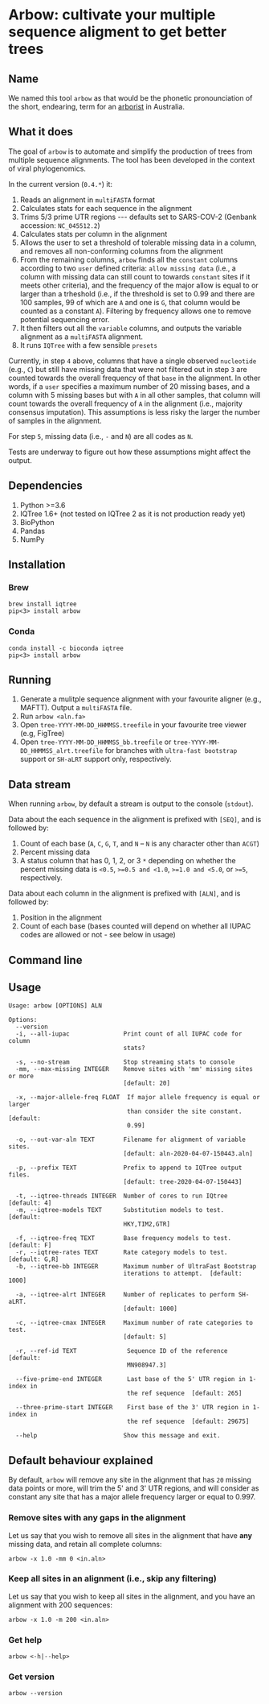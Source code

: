 # Arbow: cultivate your multiple sequence aligment to get better trees

## Name

We named this tool `arbow` as that would be the phonetic pronounciation of the short, endearing, 
term for an [arborist](https://en.wikipedia.org/wiki/Arborist) in Australia.

## What it does

The goal of `arbow` is to automate and simplify the production of trees from multiple sequence alignments. The tool 
has been developed in the context of viral phylogenomics.

In the current version (`0.4.*`) it:

1. Reads an alignment in `multiFASTA` format
2. Calculates stats for each sequence in the alignment
3. Trims 5/3 prime UTR regions --- defaults set to SARS-COV-2 (Genbank accession: `NC_045512.2`)
4. Calculates stats per column in the alignment
5. Allows the user to set a threshold of tolerable missing data in a column, and removes all non-conforming columns from the alignment
6. From the remaining columns, `arbow` finds all the `constant` columns according to two `user` defined criteria: `allow missing data` (i.e., a column with missing data can still count to towards `constant` sites if it meets other criteria), and the frequency of the major allow is equal to or larger than a trheshold (i.e., if the threshold is set to 0.99 and there are 100 samples, 99 of which are `A` and one is `G`, that column would be counted as a constant `A`). Filtering by frequency allows one to remove potential sequencing error.
7. It then filters out all the `variable` columns, and outputs the variable alignment as a `multiFASTA` alignment.
8. It runs `IQTree` with a few sensible `presets`

Currently, in step `4` above, columns that have a single observed `nucleotide` (e.g., `C`) but still have missing data that were not filtered out in step `3` are counted towards the overall frequency of that `base` in the alignment. In other words, if a `user` specifies a maximum number of 20 missing bases, and a column with 5 missing bases but with `A` in all other samples, that column will count towards the overall frequency of `A` in the alignment (i.e., majority consensus imputation). This assumptions is less risky the larger the number of samples in the alignment.

For step `5`, missing data (i.e., `-` and `N`) are all codes as `N`.

Tests are underway to figure out how these assumptions might affect the output.

## Dependencies

1. Python >=3.6
2. IQTree 1.6+ (not tested on IQTree 2 as it is not production ready yet)
3. BioPython
4. Pandas
5. NumPy

## Installation

### Brew

```
brew install iqtree
pip<3> install arbow
```

### Conda

```
conda install -c bioconda iqtree
pip<3> install arbow
```

## Running

1. Generate a mulitple sequence alignment with your favourite aligner (e.g., MAFTT). Output a `multiFASTA` file.
2. Run `arbow <aln.fa>`
3. Open `tree-YYYY-MM-DD_HHMMSS.treefile` in your favourite tree viewer (e.g, FigTree)
4. Open `tree-YYYY-MM-DD_HHMMSS_bb.treefile` or `tree-YYYY-MM-DD_HHMMSS_alrt.treefile` for branches with `ultra-fast bootstrap` support or `SH-aLRT` support only, respectively.

## Data stream

When running `arbow`, by default a stream is output to the console (`stdout`). 

Data about the each sequence in the alignment is prefixed with `[SEQ]`, and is followed by:

1. Count of each base (`A`, `C`, `G`, `T`, and `N` – `N` is any character other than `ACGT`)
2. Percent missing data
3. A status column that has 0, 1, 2, or 3 `*` depending on whether the percent missing data is `<0.5`, `>=0.5 and <1.0`, `>=1.0 and <5.0`, or `>=5`, respectively.

Data about each column in the alignment is prefixed with `[ALN]`, and is followed by:

1. Position in the alignment
2. Count of each base (bases counted will depend on whether all IUPAC codes are allowed or not - see below in usage)


## Command line

## Usage

```
Usage: arbow [OPTIONS] ALN

Options:
  --version
  -i, --all-iupac               Print count of all IUPAC code for column
                                stats?

  -s, --no-stream               Stop streaming stats to console
  -mm, --max-missing INTEGER    Remove sites with 'mm' missing sites or more
                                [default: 20]

  -x, --major-allele-freq FLOAT  If major allele frequency is equal or larger
                                 than consider the site constant.  [default:
                                 0.99]

  -o, --out-var-aln TEXT        Filename for alignment of variable sites.
                                [default: aln-2020-04-07-150443.aln]

  -p, --prefix TEXT             Prefix to append to IQTree output files.
                                [default: tree-2020-04-07-150443]

  -t, --iqtree-threads INTEGER  Number of cores to run IQtree  [default: 4]
  -m, --iqtree-models TEXT      Substitution models to test.  [default:
                                HKY,TIM2,GTR]

  -f, --iqtree-freq TEXT        Base frequency models to test.  [default: F]
  -r, --iqtree-rates TEXT       Rate category models to test.  [default: G,R]
  -b, --iqtree-bb INTEGER       Maximum number of UltraFast Bootstrap
                                iterations to attempt.  [default: 1000]

  -a, --iqtree-alrt INTEGER     Number of replicates to perform SH-aLRT.
                                [default: 1000]

  -c, --iqtree-cmax INTEGER     Maximum number of rate categories to test.
                                [default: 5]

  -r, --ref-id TEXT              Sequence ID of the reference  [default:
                                 MN908947.3]

  --five-prime-end INTEGER       Last base of the 5' UTR region in 1-index in
                                 the ref sequence  [default: 265]

  --three-prime-start INTEGER    First base of the 3' UTR region in 1-index in
                                 the ref sequence  [default: 29675]

  --help                        Show this message and exit.
```

## Default behaviour explained

By default, `arbow` will remove any site in the alignment that has `20` missing data points or more, will trim the 5' and 3' UTR regions, and will consider as constant any site that has a major allele frequency larger or equal to 0.997.

### Remove sites with any gaps in the alignment 

Let us say that you wish to remove all sites in the alignment that have **any** missing data, and retain all complete columns:

```
arbow -x 1.0 -mm 0 <in.aln>
```

### Keep all sites in an alignment (i.e., skip any filtering)

Let us say that you wish to keep all sites in the alignment, and you have an alignment with 200 sequences:

```
arbow -x 1.0 -m 200 <in.aln>
```

### Get help

```
arbow <-h|--help>
```

### Get version
```
arbow --version
```





